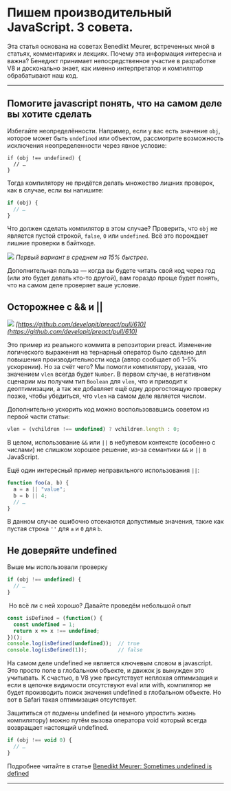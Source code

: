 # Пишем производительный JavaScript. 3 совета.
Эта статья основана на советах Benedikt Meurer, встреченных мной в статьях, комментариях и лекциях. Почему эта информация интересна и важна? Бенедикт принимает непосредственное участие в разработке V8 и досконально знает, как именно интерпретатор и компилятор обрабатывают наш код.

---

## Помогите javascript понять, что на самом деле вы хотите сделать
Избегайте неопределённости. Например, если у вас есть значение `obj`, которое может быть `undefined` или объектом, рассмотрите возможность исключения неопределенности через явное условие:

```javascrip
if (obj !== undefined) {
  // …
}
```

Тогда компилятору не придётся делать множество лишних проверок, как в случае, если вы напишите:

```javascript
if (obj) {
  // …
}
```

Что должен сделать компилятор в этом случае? Проверить, что `obj` не является пустой строкой, `false`, `0` или `undefined`. Всё это порождает лишние проверки в байткоде.

![](https://cdn-images-1.medium.com/max/2000/1*0my1ZiCSFkinC6HB5eY4Fw.png)
*Первый вариант в среднем на 15% быстрее.*

Дополнительная польза — когда вы будете читать свой код через год (или это будет делать кто-то другой), вам гораздо проще будет понять, что на самом деле проверяет ваше условие.

## Осторожнее с && и ||
![](https://cdn-images-1.medium.com/max/1600/1*8CZN4PG7s565SftA60yWCw.png)
*[https://github.com/developit/preact/pull/610](https://github.com/developit/preact/pull/610)*

Это пример из реального коммита в репозитории preact. Изменение логического выражения на тернарный оператор было сделано для повышения производительности кода (автор сообщает об 1–5% ускорении). Но за счёт чего?
Мы помогли компилятору, указав, что значением `vlen` всегда будет `Number`. В первом случае, в негативном сценарии мы получим тип `Boolean` для `vlen`, что и приводит к деоптимизации, а так же добавляет ещё одну дорогостоящую проверку позже, чтобы убедиться, что `vlen` на самом деле является числом.

Дополнительно ускорить код можно воспользовавшись советом из первой части статьи:

```javascript
vlen = (vchildren !== undefined) ? vchildren.length : 0;
```

В целом, использование `&&` или `||` в небулевом контексте (особенно с числами) не слишком хорошее решение, из-за семантики `&&` и `||` в JavaScript.

Ещё один интересный пример неправильного использования `||`:

```javascript
function foo(a, b) {
  a = a || "value";
  b = b || 4;
  // …
}
```

В данном случае ошибочно отсекаются допустимые значения, такие как пустая строка `''` для `a` и `0` для `b`.

## Не доверяйте undefined
Выше мы использовали проверку 

```javascript
if (obj !== undefined) {
  // …
}
```

 Но всё ли с ней хорошо? Давайте проведём небольшой опыт

```javascript
const isDefined = (function() {
  const undefined = 1;
  return x => x !== undefined;
})();
console.log(isDefined(undefined));  // true
console.log(isDefined(1));          // false
```

На самом деле undefined не является ключевым словом в javascript. Это просто поле в глобальном объекте, и движок js вынужден это учитывать. К счастью, в V8 уже присутствует неплохая оптимизация и если в цепочке видимости отсутствуют eval или with, компилятор не будет производить поиск значения undefined в глобальном объекте. Но вот в Safari такая оптимизация отсутствует. 

Защититься от подмены undefined (и немного упростить жизнь компилятору) можно путём вызова оператора void который всегда возвращает настоящий undefined.

```javascript
if (obj !== void 0) {
  // …
}
```

Подробнее читайте в статье [Benedikt Meurer: Sometimes undefined is defined](https://medium.com/@bmeurer/sometimes-undefined-is-defined-7701e1c9eff8)


---
